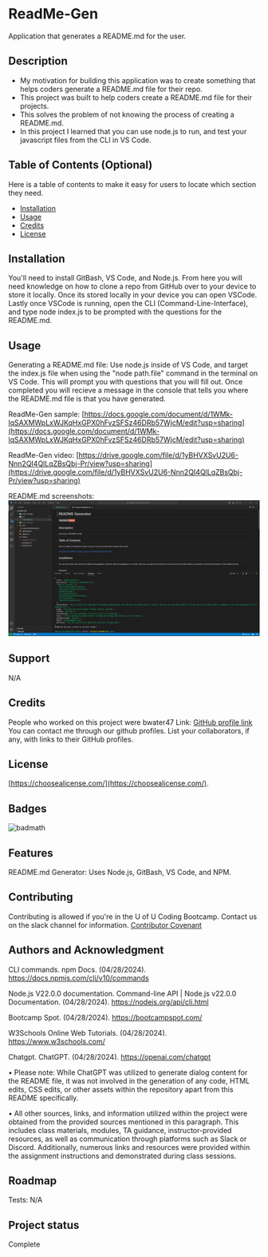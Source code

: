 # ReadMe-Gen
Application that generates a README.md for the user.

## Description

- My motivation for building this application was to create something that helps coders generate a README.md file for their repo.
- This project was built to help coders create a README.md file for their projects.
- This solves the problem of not knowing the process of creating a README.md.
- In this project I learned that you can use node.js to run, and test your javascript files from the CLI in VS Code.

## Table of Contents (Optional)

Here is a table of contents to make it easy for users to locate which section they need.

- [Installation](#installation)
- [Usage](#usage)
- [Credits](#credits)
- [License](#license)

## Installation

You'll need to install GitBash, VS Code, and Node.js. From here you will need knowledge on how to clone a repo from GitHub over to your device to store it locally. Once its stored locally in your device you can open VSCode. Lastly once VSCode is running, open the CLI (Command-Line-Interface), and type node index.js to be prompted with the questions for the README.md.

## Usage

Generating a README.md file: Use node.js inside of VS Code, and target the index.js file when using the "node path.file" command in the terminal on VS Code. This will prompt you with questions that you will fill out. Once completed you will recieve a message in the console that tells you where the README.md file is that you have generated.

ReadMe-Gen sample: [https://docs.google.com/document/d/1WMk-lqSAXMWpLxWJKqHxGPX0hFvzSFSz46DRb57WjcM/edit?usp=sharing](https://docs.google.com/document/d/1WMk-lqSAXMWpLxWJKqHxGPX0hFvzSFSz46DRb57WjcM/edit?usp=sharing)

ReadMe-Gen video: [https://drive.google.com/file/d/1yBHVXSvU2U6-Nnn2QI4QlLqZBsQbj-Pr/view?usp=sharing](https://drive.google.com/file/d/1yBHVXSvU2U6-Nnn2QI4QlLqZBsQbj-Pr/view?usp=sharing)

README.md screenshots:
![img](./assets/images/READMEGen.png)

## Support

N/A

## Credits

People who worked on this project were bwater47 Link: <a href="https://github.com/bwater47" alt="GitHub Link">GitHub profile link</a> You can contact me through our github profiles.
List your collaborators, if any, with links to their GitHub profiles.

## License

[https://choosealicense.com/](https://choosealicense.com/).

## Badges

![badmath](https://img.shields.io/github/languages/top/lernantino/badmath)

## Features

README.md Generator: Uses Node.js, GitBash, VS Code, and NPM.

## Contributing
Contributing is allowed if you're in the U of U Coding Bootcamp. Contact us on the slack channel for information. [Contributor Covenant](https://www.contributor-covenant.org/)

## Authors and Acknowledgment
CLI commands. npm Docs. (04/28/2024). https://docs.npmjs.com/cli/v10/commands 

Node.js V22.0.0 documentation. Command-line API | Node.js v22.0.0 Documentation. (04/28/2024). https://nodejs.org/api/cli.html 

Bootcamp Spot. (04/28/2024). https://bootcampspot.com/

W3Schools Online Web Tutorials. (04/28/2024). https://www.w3schools.com/ 

Chatgpt. ChatGPT. (04/28/2024). https://openai.com/chatgpt

• Please note: While ChatGPT was utilized to generate dialog content for the README file, it was not involved in the generation of any code, HTML edits, CSS edits, or other assets within the repository apart from this README specifically.

• All other sources, links, and information utilized within the project were obtained from the provided sources mentioned in this paragraph. This includes class materials, modules, TA guidance, instructor-provided resources, as well as communication through platforms such as Slack or Discord. Additionally, numerous links and resources were provided within the assignment instructions and demonstrated during class sessions.

## Roadmap

Tests: N/A

## Project status
Complete